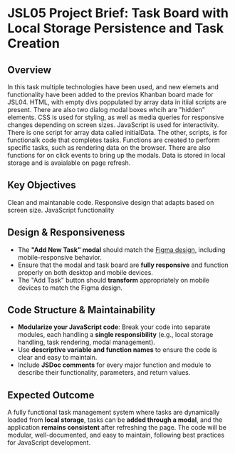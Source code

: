 # JSL05 Project Brief: Task Board with Local Storage Persistence and Task Creation

## Overview

In this task multiple technologies have been used, and new elemets and functionality have been added to the previos Khanban board made for JSL04. 
HTML, with empty divs poppulated by array data in itiial scripts are present. There are also two dialog modal boxes whcih are "hidden" elements.
CSS is used for styling, as well as media queries for responsive changes depending on screen sizes.
JavaScript is used for interactivity. There is one script for array data called initialData. The other, scripts, is for functionalk code that completes tasks.
Functions are created to perform specific tasks, such as rendering data on the browser. There are also functions for on click events to bring up the modals. Data is  stored in local storage and is avaialable on page refresh. 

## Key Objectives

Clean and maintanable code.
Responsive design that adapts based on screen size.
JavaScript functionality


## Design & Responsiveness

- The **"Add New Task" modal** should match the [Figma design](https://www.figma.com/design/y7bFCUYL5ZHfPeojACBXg2/Challenges-%7C-JSL?node-id=0-1&p=f&t=NNqgDPlU1PNLLh8i-0), including mobile-responsive behavior.
- Ensure that the modal and task board are **fully responsive** and function properly on both desktop and mobile devices.
- The "Add Task" button should **transform** appropriately on mobile devices to match the Figma design.

## Code Structure & Maintainability

- **Modularize your JavaScript code**: Break your code into separate modules, each handling a **single responsibility** (e.g., local storage handling, task rendering, modal management).
- Use **descriptive variable and function names** to ensure the code is clear and easy to maintain.
- Include **JSDoc comments** for every major function and module to describe their functionality, parameters, and return values.

## Expected Outcome

A fully functional task management system where tasks are dynamically loaded from **local storage**, tasks can be **added through a modal**, and the application **remains consistent** after refreshing the page. The code will be modular, well-documented, and easy to maintain, following best practices for JavaScript development.
